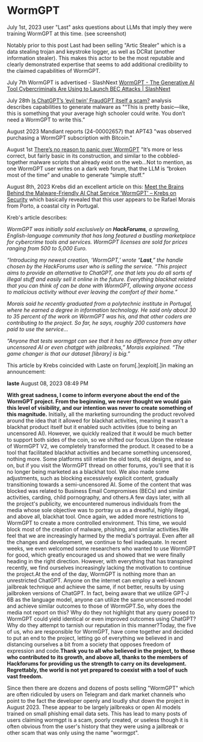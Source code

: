 # WormGPT



July 1st, 2023 user "Last" asks questions about LLMs that imply they were training WormGPT at this time. (see screenshot)

Notably prior to this post Last had been selling "Artic Stealer" which is a data stealing trojan and keystroke logger, as well as DCRat (another information stealer). This makes this actor to be the most reputable and clearly demonstrated expertise that seems to add additional credibility to the claimed capabilities of WormGPT.

July 7th WormGPT is advertised - SlashNext [WormGPT - The Generative AI Tool Cybercriminals Are Using to Launch BEC Attacks | SlashNext](https://slashnext.com/blog/wormgpt-the-generative-ai-tool-cybercriminals-are-using-to-launch-business-email-compromise-attacks/)

July 28th [Is ChatGPT’s ‘evil twin’ FraudGPT itself a scam?](https://www.fastcompany.com/90929870/is-chatgpts-evil-twin-fraudgpt-itself-a-scam) analysis describes capabilities to generate malware as "“This is pretty basic—like, this is something that your average high schooler could write. You don’t need a WormGPT to write this.”

August 2023 Mandiant reports (24-00002657) that APT43 "was observed purchasing a WormGPT subscription with Bitcoin."

August 1st [There’s no reason to panic over WormGPT](https://techcrunch.com/2023/08/01/theres-no-reason-to-panic-over-wormgpt/?guccounter=1&guce_referrer=aHR0cHM6Ly9tYWx3YXJlLm5ld3Mv&guce_referrer_sig=AQAAAFizToIaEvu3abscT3Wc7P3dKnZSxkUtAVG2sBG-ZuRfxXTTPCHQ1XWJYz6fuK7-LDppET-GOH8RmC3g2o64BeaXWu1vWpq8MpXXUytXT-sbfL_jy6c09Qj7OiVTFEqsTKc7DIDrp3Qr3iK2CuPScnbO9OzC8_z1jbewedUF8P4h) "It’s more or less correct, but fairly basic in its construction, and similar to the cobbled-together malware scripts that already exist on the web...Not to mention, as one WormGPT user writes on a dark web forum, that the LLM is “broken most of the time” and unable to generate “simple stuff.”

August 8th, 2023 Krebs did an excellent article on this:  [Meet the Brains Behind the Malware-Friendly AI Chat Service ‘WormGPT’ – Krebs on Security](https://krebsonsecurity.com/2023/08/meet-the-brains-behind-the-malware-friendly-ai-chat-service-wormgpt/) which basically revealed that this user appears to be Rafael Morais from Porto, a coastal city in Portugal.

Kreb's article describes:

*WormGPT was initially sold exclusively on **HackForums**, a sprawling, English-language community that has long featured a bustling marketplace for cybercrime tools and services. WormGPT licenses are sold for prices ranging from 500 to 5,000 Euro.*

*“Introducing my newest creation, ‘WormGPT,’ wrote “**Last**,” the handle chosen by the HackForums user who is selling the service. “This project aims to provide an alternative to ChatGPT, one that lets you do all sorts of illegal stuff and easily sell it online in the future. Everything blackhat related that you can think of can be done with WormGPT, allowing anyone access to malicious activity without ever leaving the comfort of their home.”*

*Morais said he recently graduated from a polytechnic institute in Portugal, where he earned a degree in information technology. He said only about 30 to 35 percent of the work on WormGPT was his, and that other coders are contributing to the project. So far, he says, roughly 200 customers have paid to use the service...*

*“Anyone that tests wormgpt can see that it has no difference from any other uncensored AI or even chatgpt with jailbreaks,” Morais explained. “The game changer is that our dataset [library] is big.”*

This article by Krebs coincided with Laste on forum[.]exploit[.]in making an announcement:

**laste**
August 08, 2023 08:49 PM

**With great sadness, I come to inform everyone about the end of the WormGPT project. From the beginning, we never thought we would gain this level of visibility, and our intention was never to create something of this magnitude.** Initially, all the marketing surrounding the product revolved around the idea that it allowed for blackhat activities, meaning it wasn't a blackhat product itself but it enabled such activities (due to being an uncensored AI). However, we quickly realized that it would be much better to support both sides of the coin, so we shifted our focus.Upon the release of WormGPT V2, we completely transformed the product. It ceased to be a tool that facilitated blackhat activities and became something uncensored, nothing more. Some platforms still retain the old texts, old designs, and so on, but if you visit the WormGPT thread on other forums, you'll see that it is no longer being marketed as a blackhat tool. We also made some adjustments, such as blocking excessively explicit content, gradually transitioning towards a semi-uncensored AI. Some of the content that was blocked was related to Business Email Compromises (BECs) and similar activities, carding, child pornography, and others.A few days later, with all the project's publicity, we encountered numerous individuals from the media whose sole objective was to portray us as a dreadful, highly illegal, and above all, blackhat tool. Once again, we added more restrictions to WormGPT to create a more controlled environment. This time, we would block most of the creation of malware, phishing, and similar activities.We feel that we are increasingly harmed by the media's portrayal. Even after all the changes and development, we continue to feel inadequate. In recent weeks, we even welcomed some researchers who wanted to use WormGPT for good, which greatly encouraged us and showed that we were finally heading in the right direction. However, with everything that has transpired recently, we find ourselves increasingly lacking the motivation to continue the project.At the end of the day, WormGPT is nothing more than an unrestricted ChatGPT. Anyone on the internet can employ a well-known jailbreak technique and achieve the same, if not better, results by using jailbroken versions of ChatGPT. In fact, being aware that we utilize GPT-J 6B as the language model, anyone can utilize the same uncensored model and achieve similar outcomes to those of WormGPT.So, why does the media not report on this? Why do they not highlight that any query posed to WormGPT could yield identical or even improved outcomes using ChatGPT? Why do they attempt to tarnish our reputation in this manner?Today, the five of us, who are responsible for WormGPT, have come together and decided to put an end to the project, letting go of everything we believed in and distancing ourselves a bit from a society that opposes freedom of expression and code.**Thank you to all who believed in the project, to those who contributed to its growth, and above all, thanks to the members of Hackforums for providing us the strength to carry on its development. Regrettably, the world is not yet prepared to coexist with a tool of such vast freedom.**

Since then there are dozens and dozens of posts selling "WormGPT" which are often ridiculed by users on Telegram and dark market channels who point to the fact the developer openly and loudly shut down the project in August 2023.
These appear to be largely jailbreaks or open AI models trained on small phishing email data sets. This has lead to many posts of users claiming wormgpt is a scam, poorly created, or useless though it is often obvious from the user's history that they were using a jailbreak or other scam that was only using the name "wormgpt".
